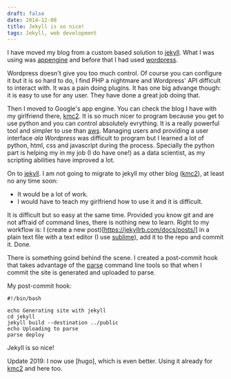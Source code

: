 ```yaml
---
draft: false
date: 2014-12-08
title: Jekyll is so nice!
tags: Jekyll, web development
---
```

I have moved my blog from a custom based solution to [jekyll]. What I was using was [appengine] and before that I had used [wordpress].

Wordpress doesn't give you too much control. Of course you can configure it but it is so hard to do, I find PHP a nightmare and Wordpress' API difficult to interact with. It was a pain doing plugins. It has one big advange though: it is easy to use for any user. They have done a great job doing that.

Then I moved to Google's app engine. You can check the blog I have with my girlfriend there, [kmc2]. It is so much nicer to program because you get to use python and you can control absolutely evrything. It is a really powerful tool and simpler to use than [aws]. Managing users and providing a user interface *ala Wordpress* was difficult to program but I learned a lot of python, html, css and javascript during the process. Specially the python part is helping my in my job (I do have one!) as a data scientist, as my scripting abilities have improved a lot.

On to [jekyll]. I am not going to migrate to jekyll my other blog ([kmc2]), at least no any time soon:

- It would be a lot of work.
- I would have to teach my girlfriend how to use it and it is difficult.

It is difficult but so easy at the same time. Provided you know git and are not affraid of command lines, there is nothing new to learn. Right to my workflow is: I (create a new post)[https://jekyllrb.com/docs/posts/] in a plain text file with a text editor (I use [sublime]), add it to the repo and commit it. Done.

There is something goind behind the scene. I created a post-commit hook that takes advantage of the [parse] command line tools so that when I commit the site is generated and uploaded to parse.

My post-commit hook:

<pre><code>#!/bin/bash

echo Generating site with jekyll
cd jekyll
jekyll build --destination ../public
echo Uploading to parse
parse deploy
</code></pre>

Jekyll is so nice!

Update 2019: I now use [hugo], which is even better. Using it already for [kmc2] and here too.

[jekyll]: https://jekyllrb.com/  "jekyll"
[kmc2]: https://www.kmc2.tk/  "km c2"
[aws]: https://aws.amazon.com/ "Amazon Web Services"
[parse]: https://www.parse.com/ "parse"
[sublime]: https://www.sublimetext.com/ "sublime text"
[appengine]: https://cloud.google.com/appengine/ "Google App Engine"
[wordpress]: https://www.wordpress.org/ "Wordpress"
